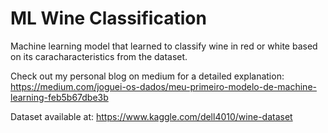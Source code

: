 # ML Wine Classification
Machine learning model that learned to classify wine in red or white based on its caracharacteristics from the dataset.

Check out my personal blog on medium for a detailed explanation: https://medium.com/joguei-os-dados/meu-primeiro-modelo-de-machine-learning-feb5b67dbe3b

Dataset available at: https://www.kaggle.com/dell4010/wine-dataset 
